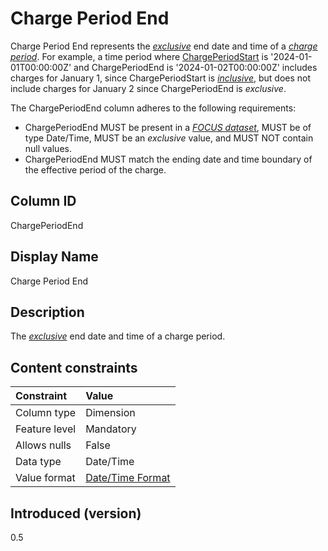 # Charge Period End

Charge Period End represents the [*exclusive*](#glossary:exclusivebound) end date and time of a [*charge period*](#glossary:chargeperiod). For example, a time period where [ChargePeriodStart](#chargeperiodstart) is '2024-01-01T00:00:00Z' and ChargePeriodEnd is '2024-01-02T00:00:00Z' includes charges for January 1, since ChargePeriodStart is [*inclusive*](#glossary:inclusivebound), but does not include charges for January 2 since ChargePeriodEnd is *exclusive*.

The ChargePeriodEnd column adheres to the following requirements:

* ChargePeriodEnd MUST be present in a [*FOCUS dataset*](#glossary:FOCUS-dataset), MUST be of type Date/Time, MUST be an *exclusive* value, and MUST NOT contain null values.
* ChargePeriodEnd MUST match the ending date and time boundary of the effective period of the charge.

## Column ID

ChargePeriodEnd

## Display Name

Charge Period End

## Description

The [*exclusive*](#glossary:exclusivebound) end date and time of a charge period.

## Content constraints

| Constraint      | Value                                |
|:----------------|:-------------------------------------|
| Column type     | Dimension                            |
| Feature level   | Mandatory                            |
| Allows nulls    | False                                |
| Data type       | Date/Time                            |
| Value format    | [Date/Time Format](#date/timeformat) |

## Introduced (version)

0.5
